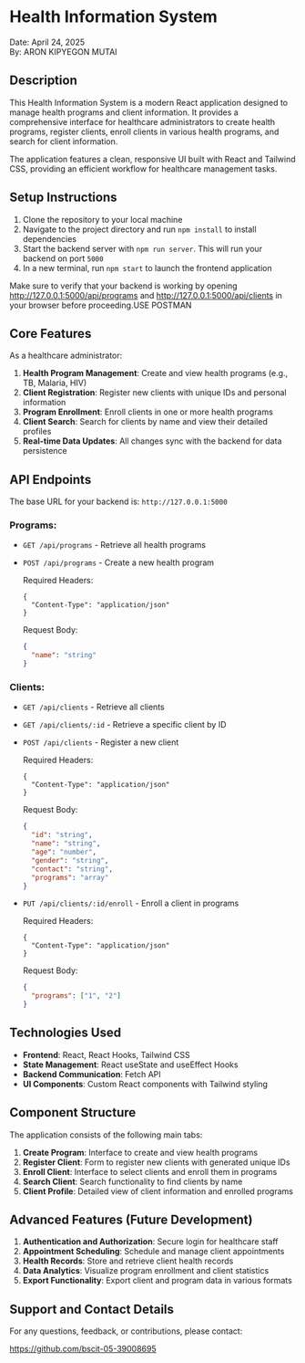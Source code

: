 # Health Information System

Date: April 24, 2025  
By: ARON KIPYEGON MUTAI

## Description

This Health Information System is a modern React application designed to manage health programs and client information. It provides a comprehensive interface for healthcare administrators to create health programs, register clients, enroll clients in various health programs, and search for client information.

The application features a clean, responsive UI built with React and Tailwind CSS, providing an efficient workflow for healthcare management tasks.

## Setup Instructions

1. Clone the repository to your local machine
2. Navigate to the project directory and run `npm install` to install dependencies
3. Start the backend server with `npm run server`. This will run your backend on port `5000`
4. In a new terminal, run `npm start` to launch the frontend application

Make sure to verify that your backend is working by opening http://127.0.0.1:5000/api/programs and http://127.0.0.1:5000/api/clients in your browser before proceeding.USE POSTMAN

## Core Features

As a healthcare administrator:

1. **Health Program Management**: Create and view health programs (e.g., TB, Malaria, HIV)
2. **Client Registration**: Register new clients with unique IDs and personal information
3. **Program Enrollment**: Enroll clients in one or more health programs
4. **Client Search**: Search for clients by name and view their detailed profiles
5. **Real-time Data Updates**: All changes sync with the backend for data persistence

## API Endpoints

The base URL for your backend is: `http://127.0.0.1:5000`

### Programs:
- `GET /api/programs` - Retrieve all health programs
- `POST /api/programs` - Create a new health program
  
  Required Headers:
  ```
  {
    "Content-Type": "application/json"
  }
  ```
  
  Request Body:
  ```json
  {
    "name": "string"
  }
  ```

### Clients:
- `GET /api/clients` - Retrieve all clients
- `GET /api/clients/:id` - Retrieve a specific client by ID
- `POST /api/clients` - Register a new client
  
  Required Headers:
  ```
  {
    "Content-Type": "application/json"
  }
  ```
  
  Request Body:
  ```json
  {
    "id": "string",
    "name": "string",
    "age": "number",
    "gender": "string",
    "contact": "string",
    "programs": "array"
  }
  ```

- `PUT /api/clients/:id/enroll` - Enroll a client in programs
  
  Required Headers:
  ```
  {
    "Content-Type": "application/json"
  }
  ```
  
  Request Body:
  ```json
  {
    "programs": ["1", "2"]
  }
  ```

## Technologies Used

- **Frontend**: React, React Hooks, Tailwind CSS
- **State Management**: React useState and useEffect Hooks
- **Backend Communication**: Fetch API
- **UI Components**: Custom React components with Tailwind styling

## Component Structure

The application consists of the following main tabs:

1. **Create Program**: Interface to create and view health programs
2. **Register Client**: Form to register new clients with generated unique IDs
3. **Enroll Client**: Interface to select clients and enroll them in programs
4. **Search Client**: Search functionality to find clients by name
5. **Client Profile**: Detailed view of client information and enrolled programs

## Advanced Features (Future Development)

1. **Authentication and Authorization**: Secure login for healthcare staff
2. **Appointment Scheduling**: Schedule and manage client appointments
3. **Health Records**: Store and retrieve client health records
4. **Data Analytics**: Visualize program enrollment and client statistics
5. **Export Functionality**: Export client and program data in various formats

## Support and Contact Details

For any questions, feedback, or contributions, please contact:

https://github.com/bscit-05-39008695
